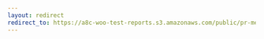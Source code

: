 ```yaml
---
layout: redirect
redirect_to: https://a8c-woo-test-reports.s3.amazonaws.com/public/pr-merge/42845/api/index.html
---
```

